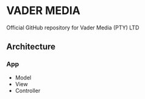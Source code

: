 # VADER MEDIA

Official GitHub repository for Vader Media (PTY) LTD

## Architecture

### App

- Model
- View
- Controller
